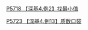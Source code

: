 [P5718 【深基4.例2】找最小值](https://www.luogu.com.cn/problem/P5718)
	
[P5723 【深基4.例13】质数口袋](https://www.luogu.com.cn/problem/P5723)
